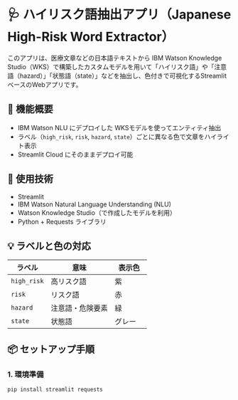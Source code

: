 # 🩺 ハイリスク語抽出アプリ（Japanese High-Risk Word Extractor）

このアプリは、医療文章などの日本語テキストから IBM Watson Knowledge Studio（WKS）で構築したカスタムモデルを用いて「ハイリスク語」や「注意語（hazard）」「状態語（state）」などを抽出し、色付きで可視化するStreamlitベースのWebアプリです。

## 🚀 機能概要

- IBM Watson NLU にデプロイした WKSモデルを使ってエンティティ抽出
- ラベル（`high_risk`, `risk`, `hazard`, `state`）ごとに異なる色で文章をハイライト表示
- Streamlit Cloud にそのままデプロイ可能

## 🔧 使用技術

- Streamlit
- IBM Watson Natural Language Understanding (NLU)
- Watson Knowledge Studio（で作成したモデルを利用）
- Python + Requests ライブラリ

## 💡 ラベルと色の対応

| ラベル       | 意味             | 表示色    |
|--------------|------------------|-----------|
| `high_risk`  | 高リスク語       | 紫        |
| `risk`       | リスク語         | 赤　　　  |
| `hazard`     | 注意語・危険要素 | 緑        |
| `state`      | 状態語           | グレー    |

## 📦 セットアップ手順

### 1. 環境準備

```bash
pip install streamlit requests
